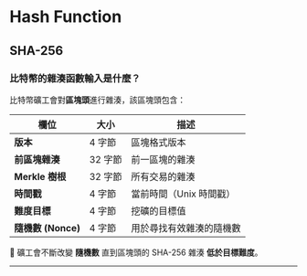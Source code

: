 # Hash Function

## SHA-256


### **比特幣的雜湊函數輸入是什麼？**  
比特幣礦工會對**區塊頭**進行雜湊，該區塊頭包含：  

| 欄位                 | 大小   | 描述               |
|----------------------|--------|--------------------|
| **版本**             | 4 字節 | 區塊格式版本       |
| **前區塊雜湊**       | 32 字節 | 前一區塊的雜湊     |
| **Merkle 樹根**      | 32 字節 | 所有交易的雜湊     |
| **時間戳**           | 4 字節 | 當前時間（Unix 時間戳）|
| **難度目標**         | 4 字節 | 挖礦的目標值       |
| **隨機數 (Nonce)**   | 4 字節 | 用於尋找有效雜湊的隨機數 |

🔹 礦工會不斷改變 **隨機數** 直到區塊頭的 SHA-256 雜湊 **低於目標難度**。  

---
